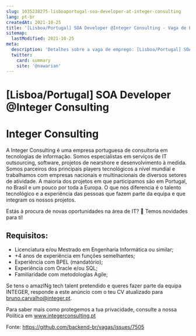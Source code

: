 ```yaml
---
slug: 1035238275-lisboaportugal-soa-developer-at-integer-consulting
lang: pt-br
createdAt: 2021-10-25
title: '[Lisboa/Portugal] SOA Developer @Integer Consulting - Vaga de Emprego'
sitemap:
  lastModified: 2021-10-25
meta:
  description: 'Detalhes sobre a vaga de emprego: [Lisboa/Portugal] SOA Developer @Integer Consulting'
  twitter:
    card: summary
    site: '@nawarian'
---
```


# [Lisboa/Portugal] SOA Developer @Integer Consulting

# Integer Consulting

A Integer Consulting é uma empresa portuguesa de consultoria em tecnologias de informação. Somos especialistas em serviços de IT outsourcing, software, projetos de nearshore e desenvolvimento à medida. Somos parceiros dos principais players tecnológicos a nível mundial e trabalhamos com empresas nacionais e multinacionais de diversos setores de atividade. A maioria dos projetos em que participamos são em Portugal, no Brasil e um pouco por toda a Europa. O que nos diferencia é o talento tecnológico e a experiência das pessoas que fazem parte da equipa e que integram os nossos projetos.

Estás à procura de novas oportunidades na área de IT? 👀 Temos novidades para ti!

## Requisitos:

- Licenciatura e/ou Mestrado em Engenharia Informática ou similar;
- +4 anos de experiência em funções semelhantes;
- Experiência com BPEL (mandatório);
- Experiência com Oracle e/ou SQL;
- Familiaridade com metodologias Agile;

Se tens o amazINg tech talent pretendido e queres fazer parte da equipa INTEGER, responde a este anúncio com o teu CV atualizado para bruno.carvalho@integer.pt.

Para saber mais como protegemos a tua privacidade, consulte a nossa Política em www.integerconsulting.pt

Fonte: https://github.com/backend-br/vagas/issues/7505